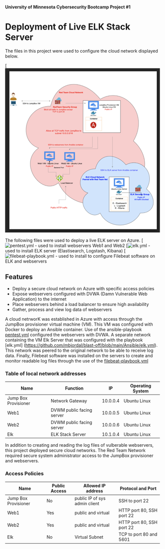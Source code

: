 #### University of Minnesota Cybersecurity Bootcamp Project #1
# Deployment of Live ELK Stack Server

The files in this project were used to configure the cloud network displayed below.

[![Diagram1](https://github.com/mbjordal/blast-off/blob/main/Diagram1.png)

The following files were used to deploy a live ELK server on Azure.
[![pentest.yml](https://github.com/mbjordal/blast-off/blob/main/Ansible/pentest.yml) - used to install webservers Web1 and Web2
[![elk.yml](https://github.com/mbjordal/blast-off/blob/main/Ansible/elk.yml) - used to install ELK server (Elastisearch, Logstash, Kibana)
[![filebeat-playbook.yml](https://github.com/mbjordal/blast-off/blob/main/Ansible/filebeat-playbook.yml) - used to install to configure Filebeat software on ELK and webservers


## Features
- Deploy a secure cloud network on Azure with specific access policies
- Expose webservers configured with DVWA (Damn Vulnerable Web Application) to the internet
- Place webservers behind a load balancer to ensure high availability
- Gather, process and view log data of webservers

A cloud netrworK was established in Azure with access through the JumpBox provisioner virtual machine (VM). This VM was configured with Docker to deploy an Ansible container. Use of the ansible-playbook [pentest.yml](https://github.com/mbjordal/blast-off/blob/main/Ansible/pentest.yml) configured the webservers with DVWA.
A separate network containing the VM Elk Server that was configured with the playbook [elk.yml] (https://github.com/mbjordal/blast-off/blob/main/Ansible/elk.yml). This network was peered to the original network to be able to receive log data.
Finally, Filebeat software was installed on the servers to create and monitor readable log files through the use of the [filebeat-playbook.yml](https://github.com/mbjordal/blast-off/blob/main/Ansible/filebeat-playbook.yml)

 
### Table of local network addresses

| Name | Function | IP | Operating System |
| ------ | ------ | ----- | ------- |
| Jump Box Provisioner | Network Gateway |10.0.0.4 | Ubuntu Linux
| Web1 | DVWM public facing server |10.0.0.5 | Ubuntu Linux
| Web2 | DVWM public facing server  |10.0.0.6 | Ubuntu Linux
| Elk | ELK Stack Server |10.1.0.4 | Ubuntu Linux

In addition to creating and reading the log files of vulberable webservers, this project deployed secure cloud networks. The Red Team Network required secure system administrator access to the JumpBox provisioner and webservers.
### Access Policies


| Name | Public Access | Allowed IP address | Protocol and Port
| ------ | ------ | ---- | ------ 
| Jump Box Provisioner | No | public IP of sys admin client | SSH to port 22
| Web1 | Yes | public and virtual | HTTP port 80, SSH port 22
| Web2 | Yes | public and virtual | HTTP port 80, SSH port 22
| Elk | No | Virtual Subnet | TCP to port 80 and 5601



